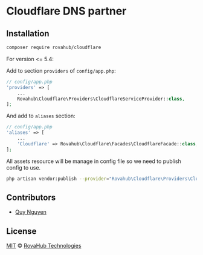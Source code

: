# Cloudflare DNS partner

## Installation

```bash
composer require rovahub/cloudflare
```

For version <= 5.4:

Add to section `providers` of `config/app.php`:

```php
// config/app.php
'providers' => [
    ...
    Rovahub\Cloudflare\Providers\CloudflareServiceProvider::class,
];
```

And add to `aliases` section:

```php
// config/app.php
'aliases' => [
    ...
    'Cloudflare' => Rovahub\Cloudflare\Facades\CloudflareFacade::class,
];
```

All assets resource will be manage in config file so we need to publish config to use.

```bash
php artisan vendor:publish --provider="Rovahub\Cloudflare\Providers\CloudflareServiceProvider" --tag=config
```

## Contributors

- [Quy Nguyen](https://github.com/ngocquy020196)

## License
[MIT](LICENSE) © [RovaHub Technologies](https://rovahub.com)
